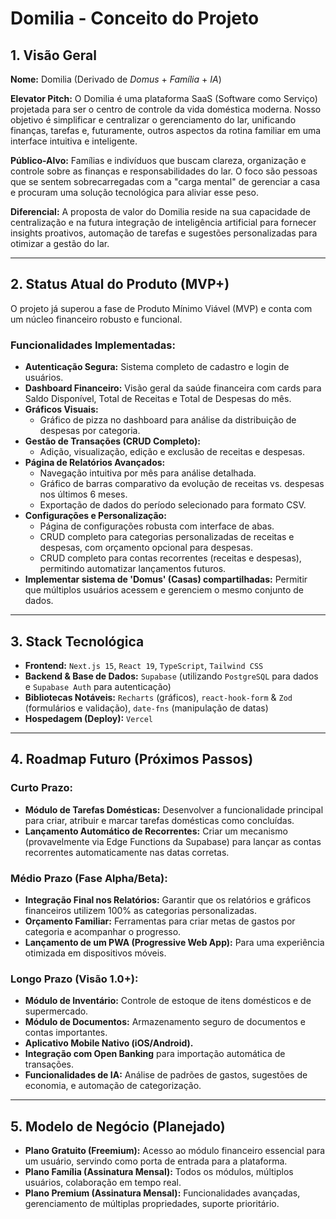 # Domilia - Conceito do Projeto

## 1. Visão Geral

**Nome:** Domilia (Derivado de *Domus* + *Família* + *IA*)

**Elevator Pitch:** O Domilia é uma plataforma SaaS (Software como Serviço) projetada para ser o centro de controle da vida doméstica moderna. Nosso objetivo é simplificar e centralizar o gerenciamento do lar, unificando finanças, tarefas e, futuramente, outros aspectos da rotina familiar em uma interface intuitiva e inteligente.

**Público-Alvo:** Famílias e indivíduos que buscam clareza, organização e controle sobre as finanças e responsabilidades do lar. O foco são pessoas que se sentem sobrecarregadas com a "carga mental" de gerenciar a casa e procuram uma solução tecnológica para aliviar esse peso.

**Diferencial:** A proposta de valor do Domilia reside na sua capacidade de centralização e na futura integração de inteligência artificial para fornecer insights proativos, automação de tarefas e sugestões personalizadas para otimizar a gestão do lar.

---

## 2. Status Atual do Produto (MVP+)

O projeto já superou a fase de Produto Mínimo Viável (MVP) e conta com um núcleo financeiro robusto e funcional.

### Funcionalidades Implementadas:

- **Autenticação Segura:** Sistema completo de cadastro e login de usuários.
- **Dashboard Financeiro:** Visão geral da saúde financeira com cards para Saldo Disponível, Total de Receitas e Total de Despesas do mês.
- **Gráficos Visuais:**
  - Gráfico de pizza no dashboard para análise da distribuição de despesas por categoria.
- **Gestão de Transações (CRUD Completo):**
  - Adição, visualização, edição e exclusão de receitas e despesas.
- **Página de Relatórios Avançados:**
  - Navegação intuitiva por mês para análise detalhada.
  - Gráfico de barras comparativo da evolução de receitas vs. despesas nos últimos 6 meses.
  - Exportação de dados do período selecionado para formato CSV.
- **Configurações e Personalização:**
  - Página de configurações robusta com interface de abas.
  - CRUD completo para categorias personalizadas de receitas e despesas, com orçamento opcional para despesas.
  - CRUD completo para contas recorrentes (receitas e despesas), permitindo automatizar lançamentos futuros.
- **Implementar sistema de 'Domus' (Casas) compartilhadas:** Permitir que múltiplos usuários acessem e gerenciem o mesmo conjunto de dados.
---

## 3. Stack Tecnológica

- **Frontend:** `Next.js 15`, `React 19`, `TypeScript`, `Tailwind CSS`
- **Backend & Base de Dados:** `Supabase` (utilizando `PostgreSQL` para dados e `Supabase Auth` para autenticação)
- **Bibliotecas Notáveis:** `Recharts` (gráficos), `react-hook-form` & `Zod` (formulários e validação), `date-fns` (manipulação de datas)
- **Hospedagem (Deploy):** `Vercel`

---

## 4. Roadmap Futuro (Próximos Passos)

### Curto Prazo:

- **Módulo de Tarefas Domésticas:** Desenvolver a funcionalidade principal para criar, atribuir e marcar tarefas domésticas como concluídas.
- **Lançamento Automático de Recorrentes:** Criar um mecanismo (provavelmente via Edge Functions da Supabase) para lançar as contas recorrentes automaticamente nas datas corretas.

### Médio Prazo (Fase Alpha/Beta):
- **Integração Final nos Relatórios:** Garantir que os relatórios e gráficos financeiros utilizem 100% as categorias personalizadas.
- **Orçamento Familiar:** Ferramentas para criar metas de gastos por categoria e acompanhar o progresso.
- **Lançamento de um PWA (Progressive Web App):** Para uma experiência otimizada em dispositivos móveis.

### Longo Prazo (Visão 1.0+):
- **Módulo de Inventário:** Controle de estoque de itens domésticos e de supermercado.
- **Módulo de Documentos:** Armazenamento seguro de documentos e contas importantes.
- **Aplicativo Mobile Nativo (iOS/Android).**
- **Integração com Open Banking** para importação automática de transações.
- **Funcionalidades de IA:** Análise de padrões de gastos, sugestões de economia, e automação de categorização.

---

## 5. Modelo de Negócio (Planejado)

- **Plano Gratuito (Freemium):** Acesso ao módulo financeiro essencial para um usuário, servindo como porta de entrada para a plataforma.
- **Plano Família (Assinatura Mensal):** Todos os módulos, múltiplos usuários, colaboração em tempo real.
- **Plano Premium (Assinatura Mensal):** Funcionalidades avançadas, gerenciamento de múltiplas propriedades, suporte prioritário.
